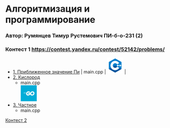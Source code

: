 # Алгоритмизация и программирование  
### Автор: Румянцев Тимур Рустемович ПИ-б-о-231 (2)

### Контест 1 https://contest.yandex.ru/contest/52142/problems/  
  - [1. Приближенное значение Пи](https://contest.yandex.ru/contest/52142/problems/1/)
    | main.cpp | [<img src="https://github.com/Teru3301/KFU/blob/main/img/cpp.png" width="50"/>](image.png) |
  - [2. Кислород](https://contest.yandex.ru/contest/52142/problems/2/)
    - main.cpp  
      [<img src="https://github.com/Teru3301/KFU/blob/main/img/go.jpg" width="50"/>](image.png)
  - [3. Частное](https://contest.yandex.ru/contest/52142/problems/3/)
    - main.cpp 

[Контест 2](https://contest.yandex.ru/contest/52676/problems/)


